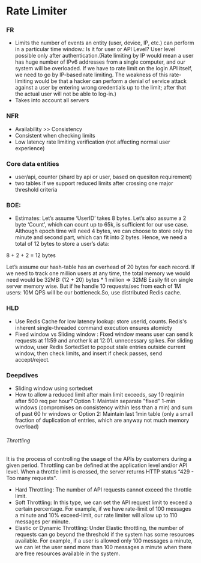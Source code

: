 # Rate Limiter

### FR
* Limits the number of events an entity (user, device, IP, etc.) can perform in a particular time window.: Is it for user or API Level? User level possible only after authentication.(Rate limiting by IP would mean a user has huge number of IPv6 addresses from a single computer, and our system will be overloaded. If we have to rate limit on the login API itself, we need to go by IP-based rate limiting. The weakness of this rate-limiting would be that a hacker can perform a denial of service attack against a user by entering wrong credentials up to the limit; after that the actual user will not be able to log-in.) 
* Takes into account all servers

### NFR
* Availability >> Consistency
* Consistent when checking limits
* Low latency rate limiting verification (not affecting normal user experience)

### Core data entities
* user/api, counter (shard by api or user, based on quesiton requirement)
* two tables if we support reduced limits after crossing one major threshold criteria

### BOE:
* Estimates: Let’s assume ‘UserID’ takes 8 bytes. Let’s also assume a 2 byte ‘Count’, which can count up to 65k, is
sufficient for our use case. Although epoch time will need 4 bytes, we can choose to store only the
minute and second part, which can fit into 2 bytes. Hence, we need a total of 12 bytes to store a user’s
data:

8 + 2 + 2 = 12 bytes

Let’s assume our hash-table has an overhead of 20 bytes for each record. If we need to track one
million users at any time, the total memory we would need would be 32MB:
(12 + 20) bytes * 1 million => 32MB
Easily fit on single server memory wise. But if he handle 10 requests/sec from each of 1M users: 10M QPS will be our bottleneck.So, use distributed Redis cache.

### HLD
* Use Redis Cache for low latency lookup: store userid, counts. Redis's inherent single-threaded command execution ensures atomicty
* Fixed window vs Sliding window : Fixed window means user can send k requests at 11:59 and another k at 12:01. unnecessary spikes.
  For sliding window, user Redis SortedSet to popout stale entries outside current window, then check limits, and insert if check passes, send accept/reject.
  
### Deepdives
* Sliding window using sortedset
* How to allow a reduced limit after main limit exceeds, say 10 req/min after 500 req per hour?
  Option 1: Maintain separate "fixed" 1-min windows (compromises on consistency within less than a min) and sum of past 60 hr windows or 
  Option 2: Maintain last 1min table (only a small fraction of duplication of entries, which are anyway not much memory overload)
  
###### Throttling
It is the process of controlling the usage of the APIs by customers during a given
period. Throttling can be defined at the application level and/or API level. When a throttle limit is
crossed, the server returns HTTP status “429 - Too many requests".
* Hard Throttling: The number of API requests cannot exceed the throttle limit.
* Soft Throttling: In this type, we can set the API request limit to exceed a certain percentage. For
example, if we have rate-limit of 100 messages a minute and 10% exceed-limit, our rate limiter will
allow up to 110 messages per minute.
* Elastic or Dynamic Throttling: Under Elastic throttling, the number of requests can go beyond the
threshold if the system has some resources available. For example, if a user is allowed only 100
messages a minute, we can let the user send more than 100 messages a minute when there are free
resources available in the system.


